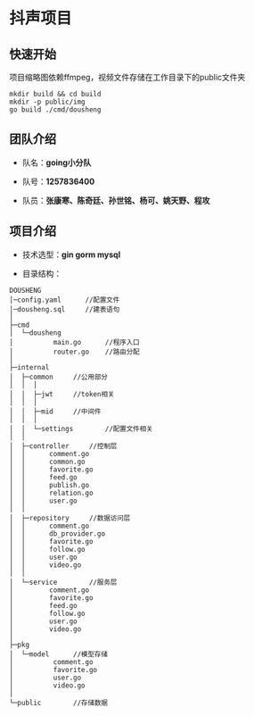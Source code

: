 # 抖声项目

## 快速开始
项目缩略图依赖ffmpeg，视频文件存储在工作目录下的public文件夹
```
mkdir build && cd build
mkdir -p public/img
go build ./cmd/dousheng
```
## 团队介绍

- 队名：**going小分队**


- 队号：**1257836400**


- 队员：**张康寒、陈奇廷、孙世铭、杨可、姚天野、程攻**



## 项目介绍


- 技术选型：**gin gorm mysql**


- 目录结构：
```
DOUSHENG
│─config.yaml      //配置文件
│─dousheng.sql     //建表语句
│
├─cmd
│  └─dousheng
│          main.go      //程序入口
│          router.go    //路由分配
│
├─internal
│  ├─common     //公用部分    
│  │  │
│  │  ├─jwt     //token相关
│  │  │
│  │  ├─mid     //中间件
│  │  │
│  │  └─settings        //配置文件相关
│  │
│  ├─controller     //控制层
│  │      comment.go
│  │      common.go
│  │      favorite.go
│  │      feed.go
│  │      publish.go
│  │      relation.go
│  │      user.go
│  │
│  ├─repository     //数据访问层
│  │      comment.go
│  │      db_provider.go
│  │      favorite.go
│  │      follow.go
│  │      user.go
│  │      video.go
│  │
│  └─service        //服务层
│         comment.go
│         favorite.go
│         feed.go
│         follow.go
│         user.go
│         video.go
│      
├─pkg
│  └─model      //模型存储
│          comment.go
│          favorite.go
│          user.go
│          video.go
│
└─public        //存储数据
```




